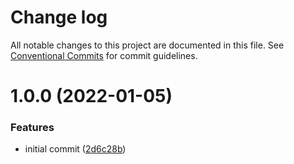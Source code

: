 # Change log

All notable changes to this project are documented in this file.
See [Conventional Commits](https://conventionalcommits.org) for commit guidelines.

# 1.0.0 (2022-01-05)


### Features

* initial commit ([2d6c28b](https://github.com/Stijnc/resume/commit/2d6c28b4491e75f410c2f315ba156b7cebf48856))
